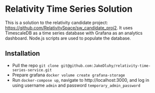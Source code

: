 # Relativity Time Series Solution
This is a solution to the relativity candidate project: https://github.com/RelativitySpace/sw_candidate_proj2. It uses TimescaleDB as a time series database with Grafana as an analytics dashboard. Node.js scripts are used to populate the database.

## Installation
- Pull the repo `git clone git@github.com:JakeDluhy/relativity-time-series-service.git`
- Prepare grafana `docker volume create grafana-storage`
- Run `docker-compose up`, navigate to http://localhost:3000, and log in using username `admin` and password `temporary_admin_password`
